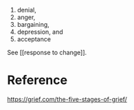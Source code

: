 1. denial, 
2. anger, 
3. bargaining, 
4. depression, and 
5. acceptance

See [[response to change]].

# Reference
https://grief.com/the-five-stages-of-grief/
